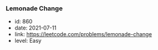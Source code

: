 ### Lemonade Change

* id: 860
* date: 2021-07-11
* link: https://leetcode.com/problems/lemonade-change
* level: Easy
